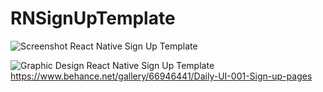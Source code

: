 # RNSignUpTemplate

![Screenshot React Native Sign Up Template](https://raw.githubusercontent.com/IrvanAhmadPrasetya/RNSignUpTemplate/master/Screenshot.PNG)

![Graphic Design React Native Sign Up Template](https://github.com/IrvanAhmadPrasetya/RNSignUpTemplate/blob/master/Graphic%20Design.png)
https://www.behance.net/gallery/66946441/Daily-UI-001-Sign-up-pages
